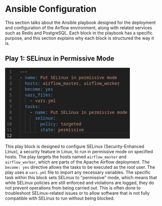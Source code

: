  # Ansible Configuration

This section talks about the Ansible playbook designed for the deployment and configuration of the Airflow environment, along with related services such as Redis and PostgreSQL. Each block in the playbook has a specific purpose, and this section explains why each block is structured the way it is.

## Play 1: SELinux in Permissive Mode

![SELinux in Permissive Mode](https://github.com/fromwindowstolinux/Ansible/blob/main/Airflow/images/Screenshot%20from%202024-08-14%2009-33-45.png)

This play block is designed to configure SELinux (Security-Enhanced Linux), a security feature in Linux, to run in permissive mode on specified hosts. The play targets the hosts named `airflow_master` and `airflow_worker`, which are parts of the Apache Airflow deployment. The `become: yes` directive allows the tasks to be executed as the root user. The play uses a `vars.yml` file to import any necessary variables. The specific task within this block sets SELinux to "permissive" mode, which means that while SELinux policies are still enforced and violations are logged, they do not prevent operations from being carried out. This is often done to troubleshoot SELinux-related issues or to allow software that is not fully compatible with SELinux to run without being blocked.

